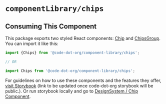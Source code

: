# `componentLibrary/chips`

## Consuming This Component

This package exports two styled React components: [Chip](Chip.tsx) and [ChipsGroup](ChipsGroup.tsx).
You can import it like this:

```javascript
import {Chips} from '@code-dot-org/component-library/chips';

// OR

import Chips from '@code-dot-org/component-library/chips';
```

For guidelines on how to use these components and the features they offer, [visit Storybook](https://code-dot-org.github.io/dsco_)
(link to be updated once code-dot-org storybook will be public.).
Or run storybook locally and go to [DesignSystem / Chip Component](http://localhost:9001/?path=/story/designsystem-radio-button-component--default-radio-button).
